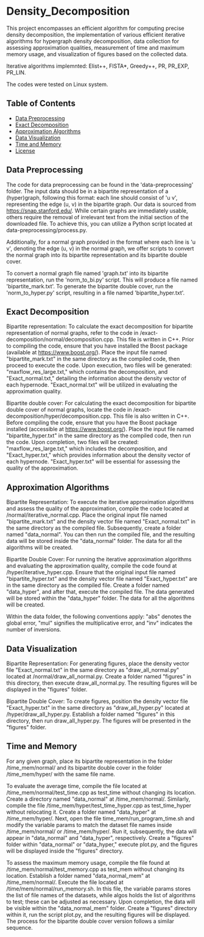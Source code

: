# Density_Decomposition
This project encompasses an efficient algorithm for computing precise density decomposition, the implementation of various efficient iterative algorithms for hypergraph density decomposition, data collection for assessing approximation qualities, measurement of time and maximum memory usage, and visualization of figures based on the collected data. 

Iterative algorithms implemnted: Elist++, FISTA*, Greedy++, PR, PR_EXP, PR_LIN. 

The codes were tested on Linux system. 

## Table of Contents

- [Data Preprocessing](#Data-Preprocessing)
- [Exact Decomposition](#Exact-Decomposition)
- [Approximation Algorithms](#Approximation)
- [Data Visualization](#Visualization)
- [Time and Memory](#Time_Mem)
- [License](#license)

## Data Preprocessing
The code for data preprocessing can be found in the 'data-preprocessing' folder. The input data should be in a bipartite representation of a (hyper)graph, following this format: each line should consist of 'u v', representing the edge (u, v) in the bipartite graph. Our data is sourced from https://snap.stanford.edu/. While certain graphs are immediately usable, others require the removal of irrelevant text from the initial section of the downloaded file. To achieve this, you can utilize a Python script located at data-preprocessing/process.py.

Additionally, for a normal graph provided in the format where each line is 'u v', denoting the edge (u, v) in the normal graph, we offer scripts to convert the normal graph into its bipartite representation and its bipartite double cover.

To convert a normal graph file named 'graph.txt' into its bipartite representation, run the 'norm_to_bi.py' script. This will produce a file named 'bipartite_mark.txt'. To generate the bipartite double cover, run the 'norm_to_hyper.py' script, resulting in a file named 'bipartite_hyper.txt'.

## Exact Decomposition
Bipartite representation: To calculate the exact decomposition for bipartite representation of normal graphs, refer to the code in /exact-decomposition/normal/decomposition.cpp. This file is written in C++. Prior to compiling the code, ensure that you have installed the Boost package (available at https://www.boost.org/). Place the input file named "bipartite_mark.txt" in the same directory as the compiled code, then proceed to execute the code. Upon execution, two files will be generated: "maxflow_res_large.txt," which contains the decomposition, and "Exact_normal.txt," detailing the information about the density vector of each hypernode. "Exact_normal.txt" will be utilized in evaluating the approximation quality.

Bipartite double cover: For calculating the exact decomposition for bipartite double cover of normal graphs, locate the code in /exact-decomposition/hyper/decomposition.cpp. This file is also written in C++. Before compiling the code, ensure that you have the Boost package installed (accessible at https://www.boost.org/). Place the input file named "bipartite_hyper.txt" in the same directory as the compiled code, then run the code. Upon completion, two files will be created: "maxflow_res_large.txt," which includes the decomposition, and "Exact_hyper.txt," which provides information about the density vector of each hypernode. "Exact_hyper.txt" will be essential for assessing the quality of the approximation.


## Approximation Algorithms
Bipartite Representation:
To execute the iterative approximation algorithms and assess the quality of the approximation, compile the code located at /normal/iterative_normal.cpp. Place the original input file named "bipartite_mark.txt" and the density vector file named "Exact_normal.txt" in the same directory as the compiled file. Subsequently, create a folder named "data_normal". You can then run the compiled file, and the resulting data will be stored inside the "data_normal" folder. The data for all the algorithms will be created. 

Bipartite Double Cover:
For running the iterative approximation algorithms and evaluating the approximation quality, compile the code found at /hyper/iterative_hyper.cpp. Ensure that the original input file named "bipartite_hyper.txt" and the density vector file named "Exact_hyper.txt" are in the same directory as the compiled file. Create a folder named "data_hyper", and after that, execute the compiled file. The data generated will be stored within the "data_hyper" folder. The data for all the algorithms will be created. 

Within the data folder, the following conventions apply: "abs" denotes the global error, "mul" signifies the multiplicative error, and "inv" indicates the number of inversions.

## Data Visualization
Bipartite Representation:
For generating figures, place the density vector file "Exact_normal.txt" in the same directory as "draw_all_normal.py" located at /normal/draw_all_normal.py. Create a folder named "figures" in this directory, then execute draw_all_normal.py. The resulting figures will be displayed in the "figures" folder.

Bipartite Double Cover:
To create figures, position the density vector file "Exact_hyper.txt" in the same directory as "draw_all_hyper.py" located at /hyper/draw_all_hyper.py. Establish a folder named "figures" in this directory, then run draw_all_hyper.py. The figures will be presented in the "figures" folder.

## Time and Memory
For any given graph, place its bipartite representation in the folder /time_mem/normal/ and its bipartite double cover in the folder /time_mem/hyper/ with the same file name.

To evaluate the average time, compile the file located at /time_mem/normal/test_time.cpp as test_time without changing its location. Create a directory named "data_normal" at /time_mem/normal/. Similarly, compile the file /time_mem/hyper/test_time_hyper.cpp as test_time_hyper without relocating it. Create a folder named "data_hyper" at /time_mem/hyper/. Next, open the file time_mem/run_program_time.sh and modify the variable params to match the dataset file names inside /time_mem/normal/ or /time_mem/hyper/. Run it, subsequently, the data will appear in "data_normal" and "data_hyper", respectively. Create a "figures" folder within "data_normal" or "data_hyper," execute plot.py, and the figures will be displayed inside the "figures" directory.

To assess the maximum memory usage, compile the file found at /time_mem/normal/test_memory.cpp as test_mem without changing its location. Establish a folder named "data_normal_mem" at /time_mem/normal/. Execute the file located at /time/mem/normal/run_memory.sh. In this file, the variable params stores the list of file names of the datasets, while algos holds the list of algorithms to test; these can be adjusted as necessary. Upon completion, the data will be visible within the "data_normal_mem" folder. Create a "figures" directory within it, run the script plot.py, and the resulting figures will be displayed. The process for the bipartite double cover version follows a similar sequence.

